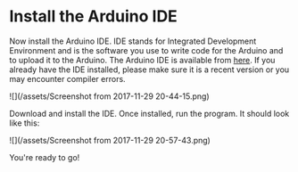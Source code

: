 # Install the Arduino IDE

Now install the Arduino IDE. IDE stands for Integrated Development Environment and is the software you use to write code for the Arduino and to upload it to the Arduino. The Arduino IDE is available from [here](https://www.arduino.cc/en/Main/Software). If you already have the IDE installed, please make sure it is a recent version or you may encounter compiler errors.

![](/assets/Screenshot from 2017-11-29 20-44-15.png)

Download and install the IDE. Once installed, run the program. It should look like this:

![](/assets/Screenshot from 2017-11-29 20-57-43.png)

You're ready to go!


